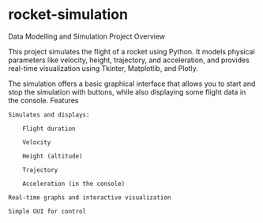 # rocket-simulation

Data Modelling and Simulation Project
Overview

This project simulates the flight of a rocket using Python. It models physical parameters like velocity, height, trajectory, and acceleration, and provides real-time visualization using Tkinter, Matplotlib, and Plotly.

The simulation offers a basic graphical interface that allows you to start and stop the simulation with buttons, while also displaying some flight data in the console.
Features

    Simulates and displays:

        Flight duration

        Velocity

        Height (altitude)

        Trajectory

        Acceleration (in the console)

    Real-time graphs and interactive visualization

    Simple GUI for control
    
